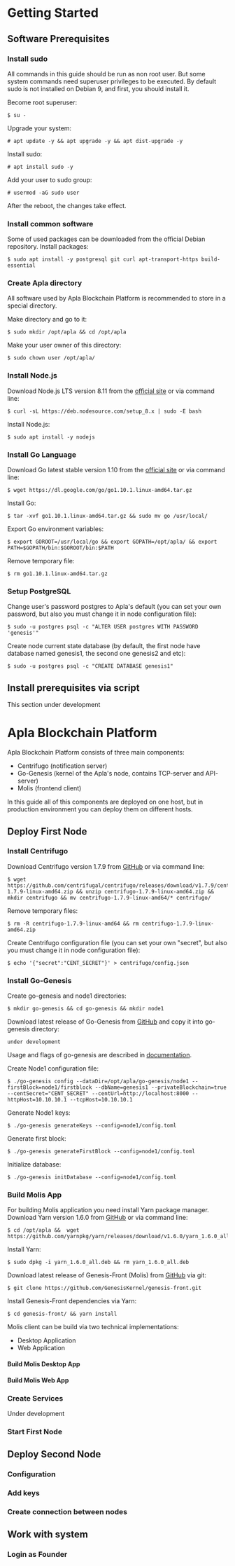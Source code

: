 # Getting Started
## Software Prerequisites
### Install sudo
All commands in this guide should be run as non root user. But some system commands need superuser privileges to be executed.
By default sudo is not installed on Debian 9, and first, you should install it.

Become root superuser:
```
$ su - 
```
Upgrade your system:
```
# apt update -y && apt upgrade -y && apt dist-upgrade -y
```
Install sudo:
```
# apt install sudo -y
```
Add your user to sudo group:
```
# usermod -aG sudo user
```
After the reboot, the changes take effect.

### Install common software
Some of used packages can be downloaded from the official Debian repository.
Install packages:
```
$ sudo apt install -y postgresql git curl apt-transport-https build-essential
```

### Create Apla directory
All software used by Apla Blockchain Platform is recommended to store in a special directory.

Make directory and go to it:
```
$ sudo mkdir /opt/apla && cd /opt/apla
```
Make your user owner of this directory:
```
$ sudo chown user /opt/apla/
```
### Install Node.js
Download Node.js LTS version 8.11 from the [official site](https://nodejs.org/en/download/) or via command line:
```
$ curl -sL https://deb.nodesource.com/setup_8.x | sudo -E bash
```
Install Node.js:
```
$ sudo apt install -y nodejs
```
### Install Go Language
Download Go latest stable version 1.10 from the [official site](https://golang.org/dl/) or via command line:
```
$ wget https://dl.google.com/go/go1.10.1.linux-amd64.tar.gz
```
Install Go:
```
$ tar -xvf go1.10.1.linux-amd64.tar.gz && sudo mv go /usr/local/
```
Export Go environment variables:
```
$ export GOROOT=/usr/local/go && export GOPATH=/opt/apla/ && export PATH=$GOPATH/bin:$GOROOT/bin:$PATH
```
Remove temporary file:
```
$ rm go1.10.1.linux-amd64.tar.gz
```
### Setup PostgreSQL
Change user's password postgres to Apla's default (you can set your own password, but also you must change it in node configuration file):
```
$ sudo -u postgres psql -c "ALTER USER postgres WITH PASSWORD 'genesis'"
```
Create node current state database (by default, the first node have database named genesis1, the second one genesis2 and etc):
```
$ sudo -u postgres psql -c "CREATE DATABASE genesis1"
```
## Install prerequisites via script
This section under development

# Apla Blockchain Platform
Apla Blockchain Platform consists of three main components:
- Centrifugo (notification server)
- Go-Genesis (kernel of the Apla's node, contains TCP-server and API-server)
- Molis (frontend client)

In this guide all of this components are deployed on one host, but in production environment you can deploy them on different hosts.
## Deploy First Node
### Install Centrifugo
Download Centrifugo version 1.7.9 from [GitHub](https://github.com/centrifugal/centrifugo/releases/) or via command line:
```
$ wget https://github.com/centrifugal/centrifugo/releases/download/v1.7.9/centrifugo-1.7.9-linux-amd64.zip && unzip centrifugo-1.7.9-linux-amd64.zip && mkdir centrifugo && mv centrifugo-1.7.9-linux-amd64/* centrifugo/
```
Remove temporary files:
```
$ rm -R centrifugo-1.7.9-linux-amd64 && rm centrifugo-1.7.9-linux-amd64.zip
```
Create Centrifugo configuration file (you can set your own "secret", but also you must change it in node configuration file):
```
$ echo '{"secret":"CENT_SECRET"}' > centrifugo/config.json
```
### Install Go-Genesis
Create go-genesis and node1 directories:
```
$ mkdir go-genesis && cd go-genesis && mkdir node1
```
Download latest release of Go-Genesis from [GitHub](https://github.com/GenesisKernel/go-genesis/releases) and copy it into go-genesis directory:
```
under development
```
Usage and flags of go-genesis are described in [documentation]().

Create Node1 configuration file:
```
$ ./go-genesis config --dataDir=/opt/apla/go-genesis/node1 --firstBlock=node1/firstblock --dbName=genesis1 --privateBlockchain=true --centSecret="CENT_SECRET" --centUrl=http://localhost:8000 --httpHost=10.10.10.1 --tcpHost=10.10.10.1
```
Generate Node1 keys:
```
$ ./go-genesis generateKeys --config=node1/config.toml
```
Generate first block:
```
$ ./go-genesis generateFirstBlock --config=node1/config.toml
```
Initialize database:
```
$ ./go-genesis initDatabase --config=node1/config.toml
```
### Build Molis App
For building Molis application you need install Yarn package manager. Download Yarn version 1.6.0 from [GitHub](https://github.com/yarnpkg/yarn/releases) or via command line:
```
$ cd /opt/apla &&  wget https://github.com/yarnpkg/yarn/releases/download/v1.6.0/yarn_1.6.0_all.deb
```
Install Yarn:
```
$ sudo dpkg -i yarn_1.6.0_all.deb && rm yarn_1.6.0_all.deb
```
Download latest release of Genesis-Front (Molis) from [GitHub](https://github.com/GenesisKernel/genesis-front) via git:
```
$ git clone https://github.com/GenesisKernel/genesis-front.git
```
Install Genesis-Front dependencies via Yarn:
```
$ cd genesis-front/ && yarn install
```
Molis client can be build via two technical implementations:
- Desktop Application
- Web Application

#### Build Molis Desktop App


#### Build Molis Web App

### Create Services
Under development
### Start First Node
## Deploy Second Node
### Configuration
### Add keys
### Create connection between nodes
## Work with system
### Login as Founder
